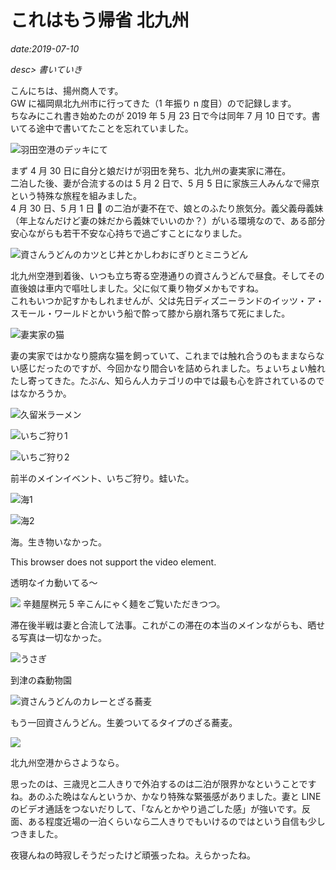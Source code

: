 # これはもう帰省 北九州

*date:2019-07-10*

*desc> 書いていき*

こんにちは、揚州商人です。  
GW に福岡県北九州市に行ってきた（1 年振り n 度目）ので記録します。  
ちなみにこれ書き始めたのが 2019 年 5 月 23 日で今は同年 7 月 10 日です。書いてる途中で書いてたことを忘れていました。

![羽田空港のデッキにて](/static/img/posts/kitakyushu-2019-01.png=780x439)

まず 4 月 30 日に自分と娘だけが羽田を発ち、北九州の妻実家に滞在。  
二泊した後、妻が合流するのは 5 月 2 日で、5 月 5 日に家族三人みんなで帰京という特殊な旅程を組みました。  
4 月 30 日、5 月 1 日  の二泊が妻不在で、娘とのふたり旅気分。義父義母義妹（年上なんだけど妻の妹だから義妹でいいのか？）がいる環境なので、ある部分安心ながらも若干不安な心持ちで過ごすことになりました。

![資さんうどんのカツとじ丼とかしわおにぎりとミニうどん](/static/img/posts/kitakyushu-2019-02.jpg=780x585)

北九州空港到着後、いつも立ち寄る空港通りの資さんうどんで昼食。そしてその直後娘は車内で嘔吐しました。父に似て乗り物ダメかもですね。  
これもいつか記すかもしれませんが、父は先日ディズニーランドのイッツ・ア・スモール・ワールドとかいう船で酔って膝から崩れ落ちて死にました。

![妻実家の猫](/static/img/posts/kitakyushu-2019-03.jpg=780x1040)

妻の実家ではかなり臆病な猫を飼っていて、これまでは触れ合うのもままならない感じだったのですが、今回かなり間合いを詰められました。ちょいちょい触れたし寄ってきた。たぶん、知らん人カテゴリの中では最も心を許されているのではなかろうか。

![久留米ラーメン](/static/img/posts/kitakyushu-2019-04.jpg=780x1040)

![いちご狩り1](/static/img/posts/kitakyushu-2019-05.jpg=780x1040)

![いちご狩り2](/static/img/posts/kitakyushu-2019-06.jpg=780x1385)

前半のメインイベント、いちご狩り。蛙いた。

![海1](/static/img/posts/kitakyushu-2019-07.jpg=780x585)

![海2](/static/img/posts/kitakyushu-2019-08.jpg=780x585)

海。生き物いなかった。

<div class="amp-video-wrapper">
  <amp-video controls
    preload="metadata"
    width="640"
    height="360"
    layout="responsive"
    poster="/static/videos/poster/kitakyushu-2019-01.png"
    title="イカ">
    <source src="/static/videos/webm/kitakyushu-2019-01.webm"
      type="video/webm" />
    <source src="/static/videos/mp4/kitakyushu-2019-01.mp4"
      type="video/mp4" />
    <div fallback>
      <p>This browser does not support the video element.</p>
    </div>
  </amp-video>
</div>

透明なイカ動いてる〜

![](/static/img/posts/kitakyushu-2019-09.jpg=780x1040)
辛麺屋桝元 5 辛こんにゃく麺をご覧いただきつつ。

滞在後半戦は妻と合流して法事。これがこの滞在の本当のメインながらも、晒せる写真は一切なかった。

![うさぎ](/static/img/posts/kitakyushu-2019-10.jpg=780x439)

到津の森動物園

![資さんうどんのカレーとざる蕎麦](/static/img/posts/kitakyushu-2019-11.jpg=780x585)

もう一回資さんうどん。生姜ついてるタイプのざる蕎麦。

![](/static/img/posts/kitakyushu-2019-12.jpg=780x585)

北九州空港からさようなら。

思ったのは、三歳児と二人きりで外泊するのは二泊が限界かなということですね。あのふた晩はなんというか、かなり特殊な緊張感がありました。妻と LINE のビデオ通話をつないだりして、「なんとかやり過ごした感」が強いです。反面、ある程度近場の一泊くらいなら二人きりでもいけるのではという自信も少しつきました。

夜寝んねの時寂しそうだったけど頑張ったね。えらかったね。
